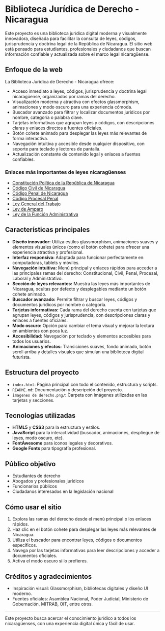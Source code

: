 # Biblioteca Jurídica de Derecho - Nicaragua

Este proyecto es una biblioteca jurídica digital moderna y visualmente innovadora, diseñada para facilitar la consulta de leyes, códigos, jurisprudencia y doctrina legal de la República de Nicaragua. El sitio web está pensado para estudiantes, profesionales y ciudadanos que buscan información confiable y actualizada sobre el marco legal nicaragüense.




## Enfoque de la web

La Biblioteca Jurídica de Derecho - Nicaragua ofrece:

- Acceso inmediato a leyes, códigos, jurisprudencia y doctrina legal nicaragüense, organizados por ramas del derecho.
- Visualización moderna y atractiva con efectos glassmorphism, animaciones y modo oscuro para una experiencia cómoda.
- Buscador avanzado para filtrar y localizar documentos jurídicos por nombre, categoría o palabra clave.
- Tarjetas informativas que agrupan leyes y códigos, con descripciones claras y enlaces directos a fuentes oficiales.
- Botón cohete animado para desplegar las leyes más relevantes de forma interactiva.
- Navegación intuitiva y accesible desde cualquier dispositivo, con soporte para teclado y lectores de pantalla.
- Actualización constante de contenido legal y enlaces a fuentes confiables.

### Enlaces más importantes de leyes nicaragüenses

- [Constitución Política de la República de Nicaragua](https://www.asamblea.gob.ni/constitucion-politica)
- [Código Civil de Nicaragua](https://www.asamblea.gob.ni/codigo-civil)
- [Código Penal de Nicaragua](https://www.asamblea.gob.ni/codigo-penal)
- [Código Procesal Penal](https://www.asamblea.gob.ni/codigo-procesal-penal)
- [Ley General del Trabajo](https://www.mitrab.gob.ni/ley-general-del-trabajo)
- [Ley de Amparo](https://www.poderjudicial.gob.ni/ley-de-amparo)
- [Ley de la Función Administrativa](https://www.asamblea.gob.ni/ley-funcion-administrativa)

## Características principales

- **Diseño innovador:** Utiliza estilos glassmorphism, animaciones suaves y elementos visuales únicos (como el botón cohete) para ofrecer una experiencia atractiva y profesional.
- **Interfaz responsiva:** Adaptada para funcionar perfectamente en computadoras, tablets y móviles.
- **Navegación intuitiva:** Menú principal y enlaces rápidos para acceder a las principales ramas del derecho: Constitucional, Civil, Penal, Procesal, Laboral y Administrativo.
- **Sección de leyes relevantes:** Muestra las leyes más importantes de Nicaragua, ocultas por defecto y desplegables mediante un botón cohete animado.
- **Buscador avanzado:** Permite filtrar y buscar leyes, códigos y documentos jurídicos por nombre o categoría.
- **Tarjetas informativas:** Cada rama del derecho cuenta con tarjetas que agrupan leyes, códigos y jurisprudencia, con descripciones claras y enlaces a fuentes oficiales.
- **Modo oscuro:** Opción para cambiar el tema visual y mejorar la lectura en ambientes con poca luz.
- **Accesibilidad:** Navegación por teclado y elementos accesibles para todos los usuarios.
- **Animaciones y efectos:** Transiciones suaves, fondo animado, botón scroll arriba y detalles visuales que simulan una biblioteca digital futurista.

## Estructura del proyecto

- `index.html`: Página principal con todo el contenido, estructura y scripts.
- `README.md`: Documentación y descripción del proyecto.
- `imagenes de derecho.png/`: Carpeta con imágenes utilizadas en las tarjetas y secciones.

## Tecnologías utilizadas

- **HTML5** y **CSS3** para la estructura y estilos.
- **JavaScript** para la interactividad (buscador, animaciones, despliegue de leyes, modo oscuro, etc).
- **FontAwesome** para iconos legales y decorativos.
- **Google Fonts** para tipografía profesional.

## Público objetivo

- Estudiantes de derecho
- Abogados y profesionales jurídicos
- Funcionarios públicos
- Ciudadanos interesados en la legislación nacional

## Cómo usar el sitio

1. Explora las ramas del derecho desde el menú principal o los enlaces rápidos.
2. Haz clic en el botón cohete para desplegar las leyes más relevantes de Nicaragua.
3. Utiliza el buscador para encontrar leyes, códigos o documentos específicos.
4. Navega por las tarjetas informativas para leer descripciones y acceder a documentos oficiales.
5. Activa el modo oscuro si lo prefieres.

## Créditos y agradecimientos

- Inspiración visual: Glassmorphism, bibliotecas digitales y diseño UI moderno.
- Fuentes oficiales: Asamblea Nacional, Poder Judicial, Ministerio de Gobernación, MITRAB, OIT, entre otros.

---

Este proyecto busca acercar el conocimiento jurídico a todos los nicaragüenses, con una experiencia digital única y fácil de usar.
